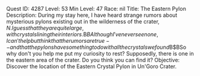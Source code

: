 Quest ID: 4287
Level: 53
Min Level: 47
Race: nil
Title: The Eastern Pylon
Description: During my stay here, I have heard strange rumors about mysterious pylons existing out in the wilderness of the crater, $N. I guess that they are quite large, with crystals lining their interiors.$B$BAlthough I've never seen one, I can't help but think that the rumors are true -- and that the pylons have something to do with all the crystals we found$B$BSo why don't you help me put my curiosity to rest? Supposedly, there is one in the eastern area of the crater. Do you think you can find it?
Objective: Discover the location of the Eastern Crystal Pylon in Un'Goro Crater.
